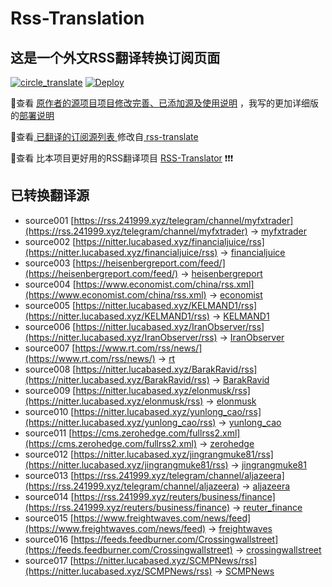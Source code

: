 #  Rss-Translation

## 这是一个外文RSS翻译转换订阅页面 

[![circle_translate](https://github.com/tjsky/Rss-Translation/actions/workflows/circle_translate.yml/badge.svg)](https://github.com/tjsky/Rss-Translation/actions/workflows/circle_translate.yml) [![Deploy](https://github.com/tjsky/Rss-Translation/actions/workflows/jekyll-gh-pages.yml/badge.svg)](https://github.com/tjsky/Rss-Translation/actions/workflows/jekyll-gh-pages.yml)

 📢查看 [原作者的源项目项目修改完善、已添加源及使用说明](https://github.com/tjsky/Rss-Translation/tree/main/illustrate) ，我写的更加详细版的[部署说明](https://www.tjsky.net/tutorial/801)

 📢查看[ 已翻译的订阅源列表 ](https://tjsky.github.io/Rss-Translation) 修改自[ rss-translate ](https://github.com/rcy1314/Rss-Translation)

 📢查看 比本项目更好用的RSS翻译项目 [RSS-Translator](https://github.com/rss-translator/RSS-Translator) ❗️❗️❗️

## 已转换翻译源
 - source001 [https://rss.241999.xyz/telegram/channel/myfxtrader](https://rss.241999.xyz/telegram/channel/myfxtrader) -> [myfxtrader](rss/myfxtrader.xml)
 - source002 [https://nitter.lucabased.xyz/financialjuice/rss](https://nitter.lucabased.xyz/financialjuice/rss) -> [financialjuice](rss/financialjuice.xml)
 - source003 [https://heisenbergreport.com/feed/](https://heisenbergreport.com/feed/) -> [heisenbergreport](rss/heisenbergreport.xml)
 - source004 [https://www.economist.com/china/rss.xml](https://www.economist.com/china/rss.xml) -> [economist](rss/economist.xml)
 - source005 [https://nitter.lucabased.xyz/KELMAND1/rss](https://nitter.lucabased.xyz/KELMAND1/rss) -> [KELMAND1](rss/KELMAND1.xml)
 - source006 [https://nitter.lucabased.xyz/IranObserver/rss](https://nitter.lucabased.xyz/IranObserver/rss) -> [IranObserver](rss/IranObserver.xml)
 - source007 [https://www.rt.com/rss/news/](https://www.rt.com/rss/news/) -> [rt](rss/rt.xml)
 - source008 [https://nitter.lucabased.xyz/BarakRavid/rss](https://nitter.lucabased.xyz/BarakRavid/rss) -> [BarakRavid](rss/BarakRavid.xml)
 - source009 [https://nitter.lucabased.xyz/elonmusk/rss](https://nitter.lucabased.xyz/elonmusk/rss) -> [elonmusk](rss/elonmusk.xml)
 - source010 [https://nitter.lucabased.xyz/yunlong_cao/rss](https://nitter.lucabased.xyz/yunlong_cao/rss) -> [yunlong_cao](rss/yunlong_cao.xml)
 - source011 [https://cms.zerohedge.com/fullrss2.xml](https://cms.zerohedge.com/fullrss2.xml) -> [zerohedge](rss/zerohedge.xml)
 - source012 [https://nitter.lucabased.xyz/jingrangmuke81/rss](https://nitter.lucabased.xyz/jingrangmuke81/rss) -> [jingrangmuke81](rss/jingrangmuke81.xml)
 - source013 [https://rss.241999.xyz/telegram/channel/aljazeera](https://rss.241999.xyz/telegram/channel/aljazeera) -> [aljazeera](rss/aljazeera.xml)
 - source014 [https://rss.241999.xyz/reuters/business/finance](https://rss.241999.xyz/reuters/business/finance) -> [reuter_finance](rss/reuter_finance.xml)
 - source015 [https://www.freightwaves.com/news/feed](https://www.freightwaves.com/news/feed) -> [freightwaves](rss/freightwaves.xml)
 - source016 [https://feeds.feedburner.com/Crossingwallstreet](https://feeds.feedburner.com/Crossingwallstreet) -> [crossingwallstreet](rss/crossingwallstreet.xml)
 - source017 [https://nitter.lucabased.xyz/SCMPNews/rss](https://nitter.lucabased.xyz/SCMPNews/rss) -> [SCMPNews](rss/SCMPNews.xml)
